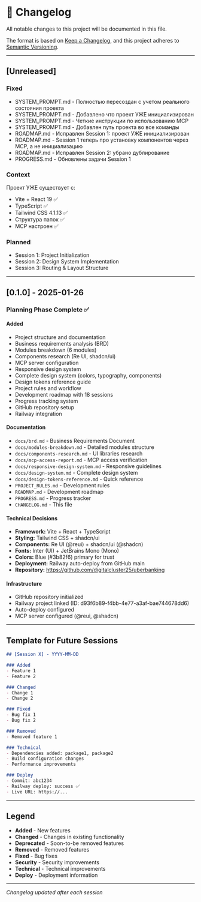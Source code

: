 # 📝 Changelog

All notable changes to this project will be documented in this file.

The format is based on [Keep a Changelog](https://keepachangelog.com/en/1.0.0/),
and this project adheres to [Semantic Versioning](https://semver.org/spec/v2.0.0.html).

---

## [Unreleased]

### Fixed
- SYSTEM_PROMPT.md - Полностью пересоздан с учетом реального состояния проекта
- SYSTEM_PROMPT.md - Добавлено что проект УЖЕ инициализирован
- SYSTEM_PROMPT.md - Четкие инструкции по использованию MCP
- SYSTEM_PROMPT.md - Добавлен путь проекта во все команды
- ROADMAP.md - Исправлен Session 1: проект УЖЕ инициализирован
- ROADMAP.md - Session 1 теперь про установку компонентов через MCP, а не инициализацию
- ROADMAP.md - Исправлен Session 2: убрано дублирование
- PROGRESS.md - Обновлены задачи Session 1

### Context
Проект УЖЕ существует с:
- Vite + React 19 ✅
- TypeScript ✅
- Tailwind CSS 4.1.13 ✅
- Структура папок ✅
- MCP настроен ✅

### Planned
- Session 1: Project Initialization
- Session 2: Design System Implementation
- Session 3: Routing & Layout Structure

---

## [0.1.0] - 2025-01-26

### Planning Phase Complete ✅

#### Added
- Project structure and documentation
- Business requirements analysis (BRD)
- Modules breakdown (6 modules)
- Components research (Re UI, shadcn/ui)
- MCP server configuration
- Responsive design system
- Complete design system (colors, typography, components)
- Design tokens reference guide
- Project rules and workflow
- Development roadmap with 18 sessions
- Progress tracking system
- GitHub repository setup
- Railway integration

#### Documentation
- `docs/brd.md` - Business Requirements Document
- `docs/modules-breakdown.md` - Detailed modules structure
- `docs/components-research.md` - UI libraries research
- `docs/mcp-access-report.md` - MCP access verification
- `docs/responsive-design-system.md` - Responsive guidelines
- `docs/design-system.md` - Complete design system
- `docs/design-tokens-reference.md` - Quick reference
- `PROJECT_RULES.md` - Development rules
- `ROADMAP.md` - Development roadmap
- `PROGRESS.md` - Progress tracker
- `CHANGELOG.md` - This file

#### Technical Decisions
- **Framework:** Vite + React + TypeScript
- **Styling:** Tailwind CSS + shadcn/ui
- **Components:** Re UI (@reui) + shadcn/ui (@shadcn)
- **Fonts:** Inter (UI) + JetBrains Mono (Mono)
- **Colors:** Blue (#3b82f6) primary for trust
- **Deployment:** Railway auto-deploy from GitHub main
- **Repository:** https://github.com/digitalcluster25/uberbanking

#### Infrastructure
- GitHub repository initialized
- Railway project linked (ID: d93f6b89-f4bb-4e77-a3af-bae744678dd6)
- Auto-deploy configured
- MCP server configured (@reui, @shadcn)

---

## Template for Future Sessions

```markdown
## [Session X] - YYYY-MM-DD

### Added
- Feature 1
- Feature 2

### Changed
- Change 1
- Change 2

### Fixed
- Bug fix 1
- Bug fix 2

### Removed
- Removed feature 1

### Technical
- Dependencies added: package1, package2
- Build configuration changes
- Performance improvements

### Deploy
- Commit: abc1234
- Railway deploy: success ✅
- Live URL: https://...
```

---

## Legend

- **Added** - New features
- **Changed** - Changes in existing functionality
- **Deprecated** - Soon-to-be removed features
- **Removed** - Removed features
- **Fixed** - Bug fixes
- **Security** - Security improvements
- **Technical** - Technical improvements
- **Deploy** - Deployment information

---

*Changelog updated after each session*
